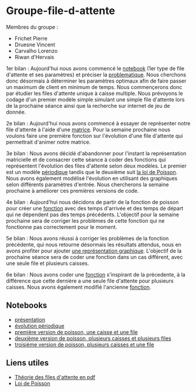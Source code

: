 # Groupe-file-d-attente
Membres du groupe :
- Frichet Pierre
- Druesne Vincent
- Carvalho Lorenzo
- Riwan d'Hervais
  
1er bilan : Aujourd'hui nous avons commencé le [notebook](https://github.com/are-dynamic-2018/Groupe-file-d-attente/blob/master/files-s%C3%A9par%C3%A9es.ipynb) (1er type de file d'attente et ses paramètres) et préciser la [problematique](https://github.com/are-dynamic-2018/Groupe-file-d-attente/blob/master/ARE%20DYNAMIC%20FILE%20D'ATTENTE.ipynb). Nous cherchons donc désormais à déterminer les paramètres optimaux afin de faire passer un maximum de client en minimum de temps. Nous commençerons donc par étudier les files d'attente unique à caisse multiple.
Nous prévoyons le codage d'un premier modèle simple simulant une simple file d'attente lors de la prochaine séance ainsi que la recherche sur internet de jeu de donnée.

2e bilan : Aujourd'hui nous avons commencé à essayer de représenter notre file d'attente à l'aide d'une [matrice](https://github.com/are-dynamic-2018/Groupe-file-d-attente/blob/65dd41a545de1b773d8a229dbb78a7d11c16bba7/ARE%20DYNAMIC%20code%201F_MC.ipynb). Pour la semaine prochaine nous voulons faire une première fonction sur l'évolution d'une file d'attente qui permettrait d'animer notre matrice.

3e bilan : Nous avons décidé d'abandonner pour l'instant la représentation matricielle et de consacrer cette séance à coder des fonctions qui représentent l'évolution des files d'attente selon deux modèles. Le premier est un modèle [périodique](https://github.com/are-dynamic-2018/Groupe-file-d-attente/blob/65cdaa6c2feaf38b54d40faff6ef9dc38ec48fab/ARE%201%20file%20caisse%20multiple%20.ipynb) tandis que le deuxième suit [la loi de Poisson](https://github.com/are-dynamic-2018/Groupe-file-d-attente/blob/2fd970d332f9dbaf3c2459b366ce35e004b8e0f1/poisson.ipynb). Nous avons également modélisé l'évolution en utilisant des graphiques selon différents paramètres d'entrée. Nous chercherons la semaine prochaine à améliorer ces premières versions de code.

4e bilan : Aujourd'hui nous décidons de partir de la fonction de poisson pour créer une [fonction](https://github.com/are-dynamic-2018/Groupe-file-d-attente/blob/05c0a5b87b46fe9e94e946501ad57a30839027f7/poisson%202.ipynb) avec des temps d'arrivée et des temps de départ qui ne dépendent pas des temps précédents. L'objectif pour la semaine prochaine sera de corriger les problèmes de cette fonction qui ne fonctionne pas correctement pour le moment.

5e bilan : Nous avons réussi à corriger les problèmes de la fonction précédente, qui nous retourne désormais les résultats attendus, nous en avons profiter pour ajouter [une représentation graphique](https://github.com/are-dynamic-2018/Groupe-file-d-attente/blob/f26a8153fafdfd22fb2f1c13c1112924536d58cf/poisson%202.ipynb). L'objectif de la prochaine séance sera de coder une fonction dans un cas différent, avec une seule file et plusieurs caisses.

6e bilan : Nous avons coder une [fonction](https://github.com/are-dynamic-2018/Groupe-file-d-attente/blob/cf8d6f4ecac15e335f024755532455e5702ba529/File%20unique%20.ipynb) s'inspirant de la précedente, à la différence que cette dernière a une seule file d'attente pour plusieurs caisses. Nous avons également modifié l'ancienne [fonction](https://github.com/are-dynamic-2018/Groupe-file-d-attente/blob/16864f75467c415df314d366f18db397dd412a7a/DATA.ipynb).



## Notebooks
- [présentation](https://github.com/are-dynamic-2018/Groupe-file-d-attente/blob/master/ARE%20DYNAMIC%20FILE%20D'ATTENTE.ipynb)
- [évolution périodique](https://github.com/are-dynamic-2018/Groupe-file-d-attente/blob/master/ARE%201%20file%20caisse%20multiple%20.ipynb)
- [première version de poisson, une caisse et une file](https://github.com/are-dynamic-2018/Groupe-file-d-attente/blob/master/poisson.ipynb)
- [deuxième version de poisson, plusieurs caisses et plusieurs files](https://github.com/are-dynamic-2018/Groupe-file-d-attente/blob/16864f75467c415df314d366f18db397dd412a7a/DATA.ipynb)
- [troisième version de poisson, plusieurs caisses et une file](https://github.com/are-dynamic-2018/Groupe-file-d-attente/blob/master/File%20unique%20.ipynb)

## Liens utiles
- [Théorie des files d'attente en pdf](https://www.gerad.ca/Sebastien.Le.Digabel/MTH2302D/14_files_attente.pdf)
- [Loi de Poisson](https://fr.wikipedia.org/wiki/Loi_de_Poisson)

